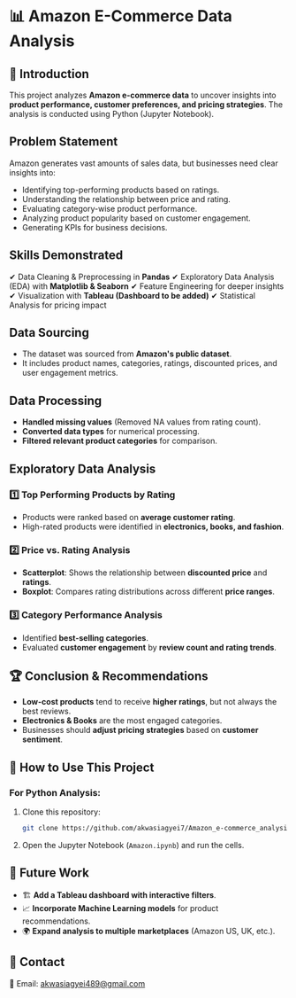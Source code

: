 # 📊 Amazon E-Commerce Data Analysis

## 📝 Introduction
This project analyzes **Amazon e-commerce data** to uncover insights into **product performance, customer preferences, and pricing strategies**. 
The analysis is conducted using Python (Jupyter Notebook).

## Problem Statement
Amazon generates vast amounts of sales data, but businesses need clear insights into:
- Identifying top-performing products based on ratings.
- Understanding the relationship between price and rating.
- Evaluating category-wise product performance.
- Analyzing product popularity based on customer engagement.
- Generating KPIs for business decisions.

## Skills Demonstrated
✔ Data Cleaning & Preprocessing in **Pandas**
✔ Exploratory Data Analysis (EDA) with **Matplotlib & Seaborn**
✔ Feature Engineering for deeper insights
✔ Visualization with **Tableau (Dashboard to be added)**
✔ Statistical Analysis for pricing impact

## Data Sourcing
- The dataset was sourced from **Amazon's public dataset**.
- It includes product names, categories, ratings, discounted prices, and user engagement metrics.

## Data Processing
- **Handled missing values** (Removed NA values from rating count).
- **Converted data types** for numerical processing.
- **Filtered relevant product categories** for comparison.

## Exploratory Data Analysis
### 1️⃣ Top Performing Products by Rating
- Products were ranked based on **average customer rating**.
- High-rated products were identified in **electronics, books, and fashion**.

### 2️⃣ Price vs. Rating Analysis
- **Scatterplot**: Shows the relationship between **discounted price** and **ratings**.
- **Boxplot**: Compares rating distributions across different **price ranges**.

### 3️⃣ **Category Performance Analysis**
- Identified **best-selling categories**.
- Evaluated **customer engagement** by **review count and rating trends**.

## 🏆 Conclusion & Recommendations
- **Low-cost products** tend to receive **higher ratings**, but not always the best reviews.
- **Electronics & Books** are the most engaged categories.
- Businesses should **adjust pricing strategies** based on **customer sentiment**.

## 🚀 How to Use This Project
### **For Python Analysis:**
1. Clone this repository: 
   ```bash
   git clone https://github.com/akwasiagyei7/Amazon_e-commerce_analysis
   ```
2. Open the Jupyter Notebook (`Amazon.ipynb`) and run the cells.

## 📌 Future Work
- 🏗 **Add a Tableau dashboard with interactive filters**.
- 📈 **Incorporate Machine Learning models** for product recommendations.
- 🌍 **Expand analysis to multiple marketplaces** (Amazon US, UK, etc.).

## 📩 Contact
📧 Email: akwasiagyei489@gmail.com

